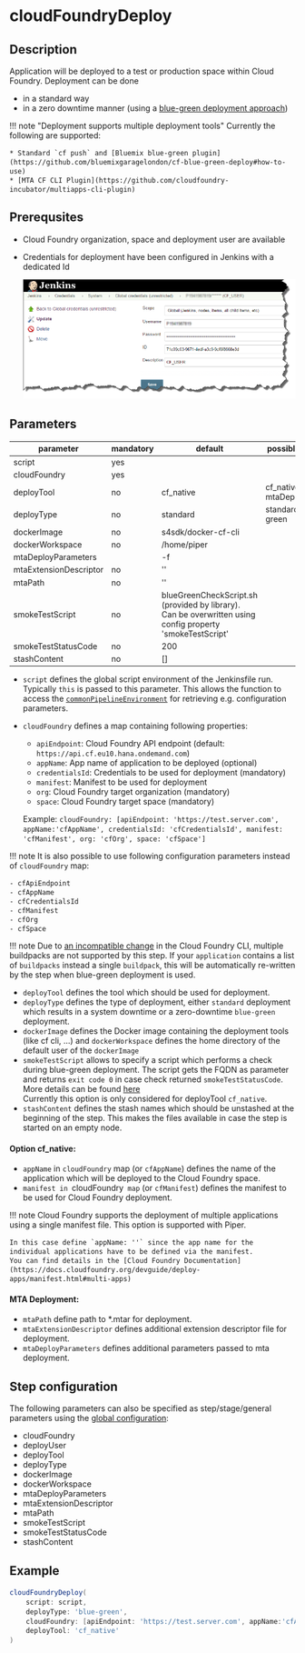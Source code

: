 # cloudFoundryDeploy

## Description

Application will be deployed to a test or production space within Cloud Foundry.
Deployment can be done

* in a standard way
* in a zero downtime manner (using a [blue-green deployment approach](https://martinfowler.com/bliki/BlueGreenDeployment.html))

!!! note "Deployment supports multiple deployment tools"
    Currently the following are supported:

    * Standard `cf push` and [Bluemix blue-green plugin](https://github.com/bluemixgaragelondon/cf-blue-green-deploy#how-to-use)
    * [MTA CF CLI Plugin](https://github.com/cloudfoundry-incubator/multiapps-cli-plugin)

## Prerequsites

* Cloud Foundry organization, space and deployment user are available
* Credentials for deployment have been configured in Jenkins with a dedicated Id

    ![Jenkins credentials configuration](../images/cf_credentials.png)


## Parameters

| parameter | mandatory | default | possible values |
| ----------|-----------|---------|-----------------|
| script | yes |  |  |
| cloudFoundry | yes |  |  |
| deployTool | no | cf_native | cf_native, mtaDeployPlugin |
| deployType | no | standard | standard, blue-green |
| dockerImage | no | s4sdk/docker-cf-cli |  |
| dockerWorkspace | no | /home/piper |  |
| mtaDeployParameters |  | -f |  |
| mtaExtensionDescriptor | no | '' |  |
| mtaPath | no | '' |  |
| smokeTestScript | no | blueGreenCheckScript.sh (provided by library). <br />Can be overwritten using config property 'smokeTestScript' |  |
| smokeTestStatusCode | no | 200 |  |
| stashContent | no | []  |  |

* `script` defines the global script environment of the Jenkinsfile run. Typically `this` is passed to this parameter. This allows the function to access the [`commonPipelineEnvironment`](commonPipelineEnvironment.md) for retrieving e.g. configuration parameters.
* `cloudFoundry` defines a map containing following properties:

    - `apiEndpoint`: Cloud Foundry API endpoint (default: `https://api.cf.eu10.hana.ondemand.com`)
    - `appName`: App name of application to be deployed (optional)
    - `credentialsId`: Credentials to be used for deployment (mandatory)
    - `manifest`: Manifest to be used for deployment
    - `org`: Cloud Foundry target organization (mandatory)
    - `space`: Cloud Foundry target space (mandatory)

    Example: `cloudFoundry: [apiEndpoint: 'https://test.server.com', appName:'cfAppName', credentialsId: 'cfCredentialsId', manifest: 'cfManifest', org: 'cfOrg', space: 'cfSpace']`

!!! note
    It is also possible to use following configuration parameters instead of `cloudFoundry` map:

    - cfApiEndpoint
    - cfAppName
    - cfCredentialsId
    - cfManifest
    - cfOrg
    - cfSpace

!!! note
    Due to [an incompatible change](https://github.com/cloudfoundry/cli/issues/1445) in the Cloud Foundry CLI, multiple buildpacks are not supported by this step.
    If your `application` contains a list of `buildpacks` instead a single `buildpack`, this will be automatically re-written by the step when blue-green deployment is used.

* `deployTool` defines the tool which should be used for deployment.
* `deployType` defines the type of deployment, either `standard` deployment which results in a system downtime or a zero-downtime `blue-green` deployment.
* `dockerImage` defines the Docker image containing the deployment tools (like cf cli, ...) and `dockerWorkspace` defines the home directory of the default user of the `dockerImage`
* `smokeTestScript` allows to specify a script which performs a check during blue-green deployment. The script gets the FQDN as parameter and returns `exit code 0` in case check returned `smokeTestStatusCode`. More details can be found [here](https://github.com/bluemixgaragelondon/cf-blue-green-deploy#how-to-use) <br /> Currently this option is only considered for deployTool `cf_native`.
* `stashContent` defines the stash names which should be unstashed at the beginning of the step. This makes the files available in case the step is started on an empty node.

#### Option cf_native:

* `appName` in `cloudFoundry` map (or `cfAppName`) defines the name of the application which will be deployed to the Cloud Foundry space.
* `manifest in `cloudFoundry` map` (or `cfManifest`) defines the manifest to be used for Cloud Foundry deployment.

!!! note
    Cloud Foundry supports the deployment of multiple applications using a single manifest file.
    This option is supported with Piper.

    In this case define `appName: ''` since the app name for the individual applications have to be defined via the manifest.
    You can find details in the [Cloud Foundry Documentation](https://docs.cloudfoundry.org/devguide/deploy-apps/manifest.html#multi-apps)


#### MTA Deployment:

* `mtaPath` define path to *.mtar for deployment.
* `mtaExtensionDescriptor` defines additional extension descriptor file for deployment.
* `mtaDeployParameters` defines additional parameters passed to mta deployment.


## Step configuration

The following parameters can also be specified as step/stage/general parameters using the [global configuration](../configuration.md):

* cloudFoundry
* deployUser
* deployTool
* deployType
* dockerImage
* dockerWorkspace
* mtaDeployParameters
* mtaExtensionDescriptor
* mtaPath
* smokeTestScript
* smokeTestStatusCode
* stashContent

## Example

```groovy
cloudFoundryDeploy(
    script: script,
    deployType: 'blue-green',
    cloudFoundry: [apiEndpoint: 'https://test.server.com', appName:'cfAppName', credentialsId: 'cfCredentialsId', manifest: 'cfManifest', org: 'cfOrg', space: 'cfSpace'],
    deployTool: 'cf_native'
)
```

